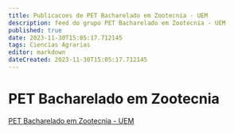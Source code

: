 ```yaml
---
title: Publicacoes de PET Bacharelado em Zootecnia - UEM 
description: feed do grupo PET Bacharelado em Zootecnia - UEM
published: true
date: 2023-11-30T15:05:17.712145
tags: Ciencias Agrarias
editor: markdown
dateCreated: 2023-11-30T15:05:17.712145
---
```


# PET Bacharelado em Zootecnia
[PET Bacharelado em Zootecnia - UEM](/grupo/90PETBachareladoemZootecniaUEM)